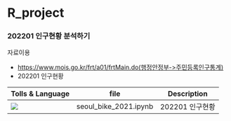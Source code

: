 # R_project

### 202201 인구현황 분석하기

자료이용
- https://www.mois.go.kr/frt/a01/frtMain.do(행정안정부->주민등록인구통계)
- 202201 인구현황

| Tolls & Language | file | Description |
| ------ | ------ | ------ |
| <img src="https://img.shields.io/badge/R-276DC3?style=flat-square&logo=R&logoColor=white"/></a> | seoul_bike_2021.ipynb | 202201 인구현황 |
